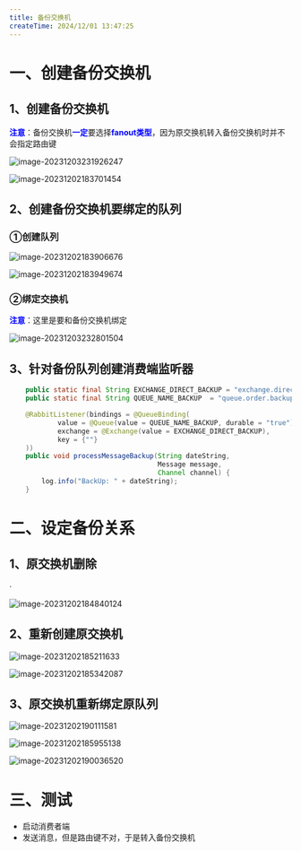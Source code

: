 ```yaml
---
title: 备份交换机
createTime: 2024/12/01 13:47:25
---
```



# 一、创建备份交换机

## 1、创建备份交换机

<span style="color:blue;font-weight:bolder;">注意</span>：备份交换机<span style="color:blue;font-weight:bolder;">一定</span>要选择<span style="color:blue;font-weight:bolder;">fanout类型</span>，因为原交换机转入备份交换机时并不会指定路由键

![image-20231203231926247](./assets/image-20231203231926247.png)



![image-20231202183701454](./assets/image-20231202183701454.png)



## 2、创建备份交换机要绑定的队列

### ①创建队列

![image-20231202183906676](./assets/image-20231202183906676.png)





![image-20231202183949674](./assets/image-20231202183949674.png)



### ②绑定交换机

<span style="color:blue;font-weight:bolder;">注意</span>：这里是要和备份交换机绑定

![image-20231203232801504](./assets/image-20231203232801504.png)



## 3、针对备份队列创建消费端监听器

```java
    public static final String EXCHANGE_DIRECT_BACKUP = "exchange.direct.order.backup";
    public static final String QUEUE_NAME_BACKUP  = "queue.order.backup";

    @RabbitListener(bindings = @QueueBinding(
            value = @Queue(value = QUEUE_NAME_BACKUP, durable = "true"),
            exchange = @Exchange(value = EXCHANGE_DIRECT_BACKUP),
            key = {""}
    ))
    public void processMessageBackup(String dateString,
                                     Message message,
                                     Channel channel) {
        log.info("BackUp: " + dateString);
    }
```



# 二、设定备份关系

## 1、原交换机删除

·

![image-20231202184840124](./assets/image-20231202184840124.png)



## 2、重新创建原交换机

![image-20231202185211633](./assets/image-20231202185211633.png)



![image-20231202185342087](./assets/image-20231202185342087.png)



## 3、原交换机重新绑定原队列

![image-20231202190111581](./assets/image-20231202190111581.png)



![image-20231202185955138](./assets/image-20231202185955138.png)



![image-20231202190036520](./assets/image-20231202190036520.png)



# 三、测试

- 启动消费者端
- 发送消息，但是路由键不对，于是转入备份交换机
